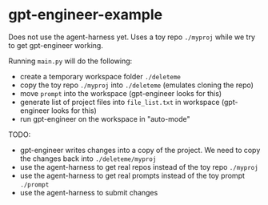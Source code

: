 # gpt-engineer-example

Does not use the agent-harness yet. Uses a toy repo `./myproj` while we try to get gpt-engineer working.

Running `main.py` will do the following:
- create a temporary workspace folder `./deleteme`
- copy the toy repo `./myproj` into `./deleteme` (emulates cloning the repo)
- move `prompt` into the workspace (gpt-engineer looks for this)
- generate list of project files into `file_list.txt` in workspace (gpt-engineer looks for this)
- run gpt-engineer on the workspace in "auto-mode"

TODO:
- gpt-engineer writes changes into a copy of the project. We need to copy the changes back into `./deleteme/myproj`
- use the agent-harness to get real repos instead of the toy repo `./myproj`
- use the agent-harness to get real prompts instead of the toy prompt `./prompt`
- use the agent-harness to submit changes